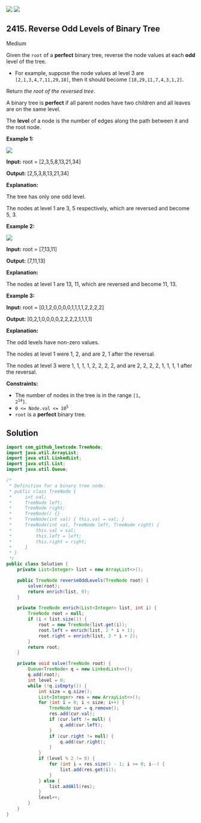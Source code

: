 [![](https://img.shields.io/github/stars/javadev/LeetCode-in-Java?label=Stars&style=flat-square)](https://github.com/javadev/LeetCode-in-Java)
[![](https://img.shields.io/github/forks/javadev/LeetCode-in-Java?label=Fork%20me%20on%20GitHub%20&style=flat-square)](https://github.com/javadev/LeetCode-in-Java/fork)

## 2415\. Reverse Odd Levels of Binary Tree

Medium

Given the `root` of a **perfect** binary tree, reverse the node values at each **odd** level of the tree.

*   For example, suppose the node values at level 3 are `[2,1,3,4,7,11,29,18]`, then it should become `[18,29,11,7,4,3,1,2]`.

Return _the root of the reversed tree_.

A binary tree is **perfect** if all parent nodes have two children and all leaves are on the same level.

The **level** of a node is the number of edges along the path between it and the root node.

**Example 1:**

![](https://assets.leetcode.com/uploads/2022/07/28/first_case1.png)

**Input:** root = [2,3,5,8,13,21,34]

**Output:** [2,5,3,8,13,21,34]

**Explanation:**

The tree has only one odd level.

The nodes at level 1 are 3, 5 respectively, which are reversed and become 5, 3. 

**Example 2:**

![](https://assets.leetcode.com/uploads/2022/07/28/second_case3.png)

**Input:** root = [7,13,11]

**Output:** [7,11,13]

**Explanation:**

The nodes at level 1 are 13, 11, which are reversed and become 11, 13. 

**Example 3:**

**Input:** root = [0,1,2,0,0,0,0,1,1,1,1,2,2,2,2]

**Output:** [0,2,1,0,0,0,0,2,2,2,2,1,1,1,1]

**Explanation:**

The odd levels have non-zero values.

The nodes at level 1 were 1, 2, and are 2, 1 after the reversal.

The nodes at level 3 were 1, 1, 1, 1, 2, 2, 2, 2, and are 2, 2, 2, 2, 1, 1, 1, 1 after the reversal. 

**Constraints:**

*   The number of nodes in the tree is in the range <code>[1, 2<sup>14</sup>]</code>.
*   <code>0 <= Node.val <= 10<sup>5</sup></code>
*   `root` is a **perfect** binary tree.

## Solution

```java
import com_github_leetcode.TreeNode;
import java.util.ArrayList;
import java.util.LinkedList;
import java.util.List;
import java.util.Queue;

/*
 * Definition for a binary tree node.
 * public class TreeNode {
 *     int val;
 *     TreeNode left;
 *     TreeNode right;
 *     TreeNode() {}
 *     TreeNode(int val) { this.val = val; }
 *     TreeNode(int val, TreeNode left, TreeNode right) {
 *         this.val = val;
 *         this.left = left;
 *         this.right = right;
 *     }
 * }
 */
public class Solution {
    private List<Integer> list = new ArrayList<>();

    public TreeNode reverseOddLevels(TreeNode root) {
        solve(root);
        return enrich(list, 0);
    }

    private TreeNode enrich(List<Integer> list, int i) {
        TreeNode root = null;
        if (i < list.size()) {
            root = new TreeNode(list.get(i));
            root.left = enrich(list, 2 * i + 1);
            root.right = enrich(list, 2 * i + 2);
        }
        return root;
    }

    private void solve(TreeNode root) {
        Queue<TreeNode> q = new LinkedList<>();
        q.add(root);
        int level = 0;
        while (!q.isEmpty()) {
            int size = q.size();
            List<Integer> res = new ArrayList<>();
            for (int i = 0; i < size; i++) {
                TreeNode cur = q.remove();
                res.add(cur.val);
                if (cur.left != null) {
                    q.add(cur.left);
                }
                if (cur.right != null) {
                    q.add(cur.right);
                }
            }
            if (level % 2 != 0) {
                for (int i = res.size() - 1; i >= 0; i--) {
                    list.add(res.get(i));
                }
            } else {
                list.addAll(res);
            }
            level++;
        }
    }
}
```